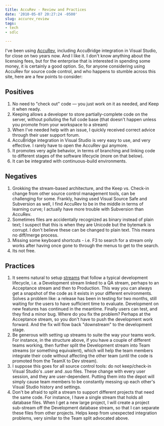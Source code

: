 ```yaml
---
title: AccuRev - Review and Practices
date: '2010-05-07 20:27:24 -0500'
slug: accurev_review
tags:
- tech
- sdlc

---
```


I've been using [AccuRev](http://www.accurev.com), including
AccuBridge integration in Visual Studio, for close on two years now. And I like
it. I don't know anything about the licensing fees, but for the enterprise that
is interested in spending some money, it is certainly a good option. So, for
anyone considering using AccuRev for source code control, and who happens to
stumble across this site, here are a few points to consider:

<!-- truncate -->

## Positives

1. No need to "check out" code &mdash; you just work on it as needed, and Keep it when ready.
1. Keeping allows a developer to store partially-complete code on the server, without polluting the full code base (that doesn't happen unless you promote from your workspace to a stream)
1. When I've needed help with an issue, I quickly received correct advice through their user support forum.
1. AccuBridge integration in Visual Studio is very easy to use, and very effective. I rarely have to open the AccuRev gui anymore.
1. It promotes very agile behavior, in terms of branching and linking code to different stages of the software lifecycle (more on that below).
1. It can be integrated with continuous-build environments.

## Negatives

1. Grokking the stream-based architecture, and the Keep vs. Check-in change from other source control management tools, can be challenging for some. Frankly, having used Visual Source Safe and Subversion as well, I find AccuRev to be in the middle in terms of learning curve; I actually have more trouble with Subversion than AccuRev.
1. Sometimes files are accidentally recognized as binary instead of plain text; I suspect that this is when they are Unicode but the bytemark is corrupt. I don't believe these can be changed to plain text. This means no diff/merge process.
1. Missing some keyboard shortcuts - i.e. F3 to search for a stream only works after having once gone to through the menus to get to the search.
1. Its not free.

## Practices

1. It seems natural to setup [streams](http://www.accurev.com/whitepaper/stream_based_architecture.htm) that follow a typical development lifecycle, i.e. a Development stream linked to a QA stream, perhaps to an Acceptance stream and then to Production. This way you can always get a snapshot of the code as it exists in your different environments. Solves a problem like: a release has been in testing for two months, still waiting for the users to have sufficient time to evaluate. Development on new features has continued in the meantime. Finally users can test, and they find a minor bug. Where do you fix the problem? Perhaps at the Acceptance stream, so you don't have to push the development work forward. And the fix will flow back "downstream" to the development stage.
1. Be generous with setting up streams to suite the way your teams work. For instance, in the structure above, if you have a couple of different teams working, then further split the Development stream into Team streams (or something equivalent), which will help the team members integrate their code without affecting the other team (until the code is promoted from the TeamX to Dev stream).
1. I suppose this goes for all source control tools: do not keep/check-in Visual Studio's .user and .suo files. These change with every user session, and they are user-dependent. Putting them into the depot will simply cause team members to be constantly messing up each other's Visual Studio history and settings.
1. Don't be afraid to split a stream to support different projects that need the same code. For instance, I have a single stream that holds all database files. When I get a new large project, I will create a project sub-stream off the Development database stream, so that I can separate these files from other projects. Helps keep from unexpected integration problems, very similar to the Team split advocated above.
